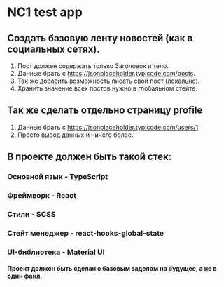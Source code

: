 # NC1 test app
## Создать базовую ленту новостей (как в социальных сетях).
1) Пост должен содержать только Заголовок и тело.
2) Данные брать с https://jsonplaceholder.typicode.com/posts.
3) Так же добавить возможность писать свой пост (локально). 
4) Хранить значение всех постов нужно в глобальном стейте.

## Так же сделать отдельно страницу profile
1) Данные брать с https://jsonplaceholder.typicode.com/users/1
2) Просто вывод данных и ничего более.

## В проекте должен быть такой стек:
### Основной язык - TypeScript
### Фреймворк - React
### Стили - SCSS
### Стейт менеджер - react-hooks-global-state
### UI-библиотека - Material UI

#### Проект должен быть сделан с базовым заделом на будущее, а не в один файл.